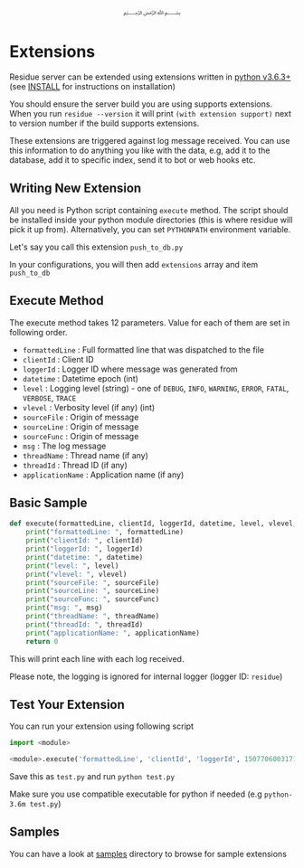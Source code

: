<p align="center">
   ﷽
</p>

# Extensions
Residue server can be extended using extensions written in [python v3.6.3+](https://www.python.org/ftp/python/3.6.3/Python-3.6.3.tgz) (see [INSTALL](/docs/INSTALL.docs) for instructions on installation)

You should ensure the server build you are using supports extensions. When you run `residue --version` it will print `(with extension support)` next to version number if the build supports extensions.

These extensions are triggered against log message received. You can use this information to do anything you like with the data, e.g, add it to the database, add it to specific index, send it to bot or web hooks etc.

## Writing New Extension
All you need is Python script containing `execute` method. The script should be installed inside your python module directories (this is where residue will pick it up from). Alternatively, you can set `PYTHONPATH` environment variable.

Let's say you call this extension `push_to_db.py`

In your configurations, you will then add `extensions` array and item `push_to_db`

## Execute Method
The execute method takes 12 parameters. Value for each of them are set in following order.

 * `formattedLine` : Full formatted line that was dispatched to the file
 * `clientId` : Client ID
 * `loggerId` : Logger ID where message was generated from
 * `datetime` : Datetime epoch (int)
 * `level` : Logging level (string) - one of `DEBUG`, `INFO`, `WARNING`, `ERROR`, `FATAL`, `VERBOSE`, `TRACE`
 * `vlevel` : Verbosity level (if any) (int)
 * `sourceFile` : Origin of message
 * `sourceLine` : Origin of message
 * `sourceFunc` : Origin of message
 * `msg` : The log message
 * `threadName` : Thread name (if any)
 * `threadId` : Thread ID (if any)
 * `applicationName` : Application name (if any)
 
## Basic Sample
```python
def execute(formattedLine, clientId, loggerId, datetime, level, vlevel, sourceFile, sourceLine, sourceFunc, msg, threadName, threadId, applicationName):
    print("formattedLine: ", formattedLine)
    print("clientId: ", clientId)
    print("loggerId: ", loggerId)
    print("datetime: ", datetime)
    print("level: ", level)
    print("vlevel: ", vlevel)
    print("sourceFile: ", sourceFile)
    print("sourceLine: ", sourceLine)
    print("sourceFunc: ", sourceFunc)
    print("msg: ", msg)
    print("threadName: ", threadName)
    print("threadId: ", threadId)
    print("applicationName: ", applicationName)
    return 0
```

This will print each line with each log received.

Please note, the logging is ignored for internal logger (logger ID: `residue`)

## Test Your Extension
You can run your extension using following script

```python
import <module>

<module>.execute('formattedLine', 'clientId', 'loggerId', 1507706003171, 'INFO', 0, 'sourceFile', 'sourceLine', 'sourceFunc', 'log msg', 'threadName', 'threadId', 'applicationName')
```

Save this as `test.py` and run `python test.py`

Make sure you use compatible executable for python if needed (e.g `python-3.6m test.py`)

## Samples
You can have a look at [samples](/samples/extensions) directory to browse for sample extensions
